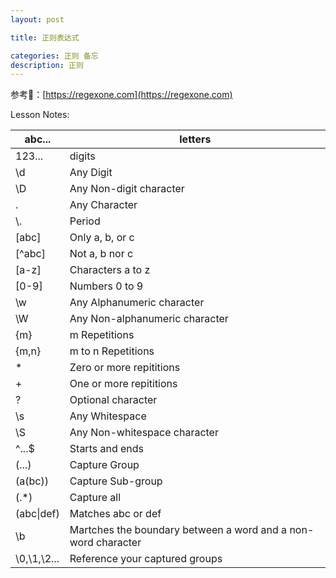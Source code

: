 ```yaml
---
layout: post

title: 正则表达式

categories: 正则 备忘
description: 正则
---
```


参考🔗：[https://regexone.com](https://regexone.com)

Lesson Notes:

| abc...      | letters                                                      |
| ----------- | ------------------------------------------------------------ |
| 123...      | digits                                                       |
| \d          | Any Digit                                                    |
| \D          | Any Non-digit character                                      |
| .           | Any Character                                                |
| \\.         | Period                                                       |
| [abc]       | Only a, b, or c                                              |
| [^abc]      | Not a, b nor c                                               |
| [a-z]       | Characters a to z                                            |
| [0-9]       | Numbers 0 to 9                                               |
| \w          | Any Alphanumeric character                                   |
| \W          | Any Non-alphanumeric character                               |
| {m}         | m Repetitions                                                |
| {m,n}       | m to n Repetitions                                           |
| *           | Zero or more repititions                                     |
| +           | One or more repititions                                      |
| ?           | Optional character                                           |
| \s          | Any Whitespace                                               |
| \S          | Any Non-whitespace character                                 |
| ^...$       | Starts and ends                                              |
| (...)       | Capture Group                                                |
| (a(bc))     | Capture Sub-group                                            |
| (.*)        | Capture all                                                  |
| (abc\|def)  | Matches abc or def                                           |
| \b          | Martches the boundary between a word and a non-word character |
| \0,\1,\2... | Reference your captured groups                               |

